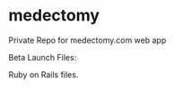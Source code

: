 medectomy
=========

Private Repo for medectomy.com web app

Beta Launch Files:

Ruby on Rails files.

